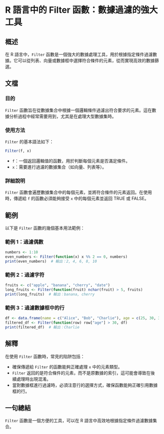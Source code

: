 <!--
Meta Description: # R 語言中的 Filter 函數：數據過濾的強大工具 ## 概述 在 R 語言中，`Filter` 函數是一個強大的數據處理工具，用於根據指定條件過濾數據。它可以從列表、向量或數據框中選擇符合條件的元素，從而實現高效的數據篩選。 ## 文檔 ### 目的 `Filter` 函數旨在從數據集合中根...
Meta Keywords: filter, function, print, numbers, even_numbers
-->

# R 語言中的 Filter 函數：數據過濾的強大工具

## 概述
在 R 語言中，`Filter` 函數是一個強大的數據處理工具，用於根據指定條件過濾數據。它可以從列表、向量或數據框中選擇符合條件的元素，從而實現高效的數據篩選。

## 文檔
### 目的
`Filter` 函數旨在從數據集合中根據一個邏輯條件過濾出符合要求的元素。這在數據分析過程中經常需要用到，尤其是在處理大型數據集時。

### 使用方法
`Filter` 的基本語法如下：
```R
Filter(f, x)
```
- `f`：一個返回邏輯值的函數，用於判斷每個元素是否滿足條件。
- `x`：需要進行過濾的數據集合（如向量、列表等）。

### 詳細說明
`Filter` 函數會遍歷數據集合中的每個元素，並將符合條件的元素返回。在使用時，傳遞給 `f` 的函數必須能夠接受 `x` 中的每個元素並返回 TRUE 或 FALSE。

## 範例
以下是 `Filter` 函數的幾個基本用法範例：

### 範例 1：過濾偶數
```R
numbers <- 1:10
even_numbers <- Filter(function(x) x %% 2 == 0, numbers)
print(even_numbers)  # 輸出：2, 4, 6, 8, 10
```

### 範例 2：過濾字符
```R
fruits <- c("apple", "banana", "cherry", "date")
long_fruits <- Filter(function(fruit) nchar(fruit) > 5, fruits)
print(long_fruits)  # 輸出：banana, cherry
```

### 範例 3：過濾數據框中的行
```R
df <- data.frame(name = c("Alice", "Bob", "Charlie"), age = c(25, 30, 35))
filtered_df <- Filter(function(row) row["age"] > 30, df)
print(filtered_df)  # 輸出：Charlie
```

## 解釋
在使用 `Filter` 函數時，常見的陷阱包括：
- 確保傳遞給 `Filter` 的函數能夠正確處理 `x` 中的元素類型。
- `Filter` 返回的是符合條件的元素，而不是原數據的索引，這可能會導致在後續處理時出現混淆。
- 當對數據框進行過濾時，必須注意行的選擇方式，確保函數能夠正確引用數據框的行。

## 一句總結
`Filter` 函數是一個方便的工具，可以在 R 語言中高效地根據指定條件過濾數據集合。